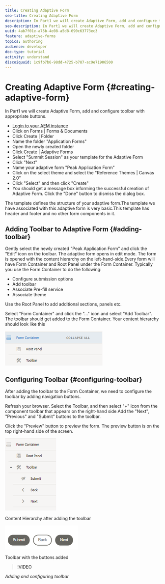 ```yaml
---
title: Creating Adaptive Form
seo-title: Creating Adaptive Form
description: In Part1 we will create Adaptive Form, add and configure toolbar with appropriate buttons.
seo-description: In Part1 we will create Adaptive Form, add and configure toolbar with appropriate buttons.
uuid: 4ab7f01e-a75b-4e08-a5d8-690c63773ec3
feature: adaptive-forms
topics: authoring
audience: developer
doc-type: tutorial
activity: understand
discoiquuid: 1c9fb7b6-98dd-4725-b787-ac9e71906500
---
```


# Creating Adaptive Form {#creating-adaptive-form}  

In Part1 we will create Adaptive Form, add and configure toolbar with appropriate buttons.



* [Login to your AEM instance](http://localhost:4502/aem/start.html)
* Click on Forms | Forms & Documents
* Click Create | Folder
* Name the folder "Application Forms"
* Open the newly created folder
* Click Create | Adaptive Forms
* Select "Summit Session" as your template for the Adaptive Form
* Click "Next"
* Name your adaptive form "Peak Application Form"
* Click on the select theme and select the "Reference Themes | Canvas 2.0"
* Click "Select" and then click "Create"
* You should get a message box informing the successful creation of Adaptive Form. Click the "Done" button to dismiss the dialog box.

The template defines the structure of your adaptive form.The template we have associated with this adaptive form is very basic.This template has header and footer and no other form components in it.

## Adding Toolbar to Adaptive Form {#adding-toolbar}

Gently select the newly created "Peak Application Form" and click the "Edit" icon on the toolbar. The adaptive form opens in edit mode. The form is opened with the content hierarchy on the left-hand-side.Every form will have Form Container and Root Panel under the Form Container. Typically you use the Form Container to do the following:

* Configure submission options
* Add toolbar
* Associate Pre-fill service
* Associate theme

Use the Root Panel to add additional sections, panels etc.

Select "Form Container" and click the "..." icon and select "Add Toolbar". The toolbar should get added to the Form Container. Your content hierarchy should look like this

![toolbar](assets/toolbar.png)

## Configuring Toolbar {#configuring-toolbar}

After adding the toolbar to the Form Container, we need to configure the toolbar by adding navigation buttons.

Refresh your browser. Select the Toolbar, and then select "+" icon from the component toolbar that appears on the right-hand side.Add the "Next", "Previous" and "Submit" buttons to the toolbar.

Click the "Preview" button to preview the form. The preview button is on the top right-hand side of the screen.

![contenthierarchy](assets/contenthierarchywithtoolbaroptions.png)

Content Hierarchy after adding the toolbar

![toolbar](assets/toolbarwithbuttons.png)

Toolbar with the buttons added

>[!VIDEO](https://video.tv.adobe.com/v/22173/quality=9)

*Adding and configuring toolbar*

